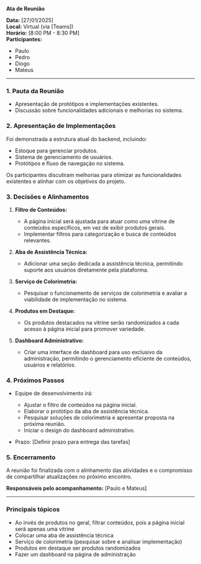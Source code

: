 
**Ata de Reunião**

**Data:** [27/01/2025]  
**Local:** Virtual (via [Teams])  
**Horário:** [8:00 PM - 8:30 PM]  
**Participantes:** 
- Paulo
- Pedro
- Diogo
- Mateus

---

### **1. Pauta da Reunião**

- Apresentação de protótipos e implementações existentes.
- Discussão sobre funcionalidades adicionais e melhorias no sistema.

### **2. Apresentação de Implementações**

Foi demonstrada a estrutura atual do backend, incluindo:

- Estoque para gerenciar produtos.
- Sistema de gerenciamento de usuários.
- Protótipos e fluxo de navegação no sistema.

Os participantes discutiram melhorias para otimizar as funcionalidades existentes e alinhar com os objetivos do projeto.

### **3. Decisões e Alinhamentos**

1. **Filtro de Conteúdos:**
    
    - A página inicial será ajustada para atuar como uma vitrine de conteúdos específicos, em vez de exibir produtos gerais.
    - Implementar filtros para categorização e busca de conteúdos relevantes.
2. **Aba de Assistência Técnica:**
    
    - Adicionar uma seção dedicada a assistência técnica, permitindo suporte aos usuários diretamente pela plataforma.
3. **Serviço de Colorimetria:**
    
    - Pesquisar o funcionamento de serviços de colorimetria e avaliar a viabilidade de implementação no sistema.
4. **Produtos em Destaque:**
    
    - Os produtos destacados na vitrine serão randomizados a cada acesso à página inicial para promover variedade.
5. **Dashboard Administrativo:**
    
    - Criar uma interface de dashboard para uso exclusivo da administração, permitindo o gerenciamento eficiente de conteúdos, usuários e relatórios.

### **4. Próximos Passos**

- Equipe de desenvolvimento irá:
    
    - Ajustar o filtro de conteúdos na página inicial.
    - Elaborar o protótipo da aba de assistência técnica.
    - Pesquisar soluções de colorimetria e apresentar proposta na próxima reunião.
    - Iniciar o design do dashboard administrativo.
- Prazo: [Definir prazo para entrega das tarefas]
    

### **5. Encerramento**

A reunião foi finalizada com o alinhamento das atividades e o compromisso de compartilhar atualizações no próximo encontro.

**Responsáveis pelo acompanhamento:** [Paulo e Mateus]


---

### **Principais tópicos**

- Ao invés de produtos no geral, filtrar conteúdos, pois a página inicial será apenas uma vitrine
- Colocar uma aba de assistência técnica
- Serviço de colorimetria (pesquisar sobre e analisar implementação)
- Produtos em destaque ser produtos randomizados
- Fazer um dashboard na página de administração
